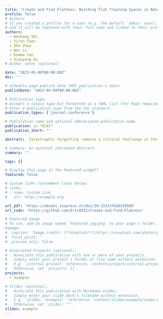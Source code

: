 ```yaml
---
title: 'Create and Find Flatness: Building Flat Training Spaces in Advance for Continual Learning'
profile: false
# Authors
# If you created a profile for a user (e.g. the default `admin` user), write the username (folder name) here
# and it will be replaced with their full name and linked to their profile.
authors:
  - Wenhang Shi
  - Yiren Chen
  - Zhe Zhao
  - Wei Lu
  - Kimmo Yan
  - Xiaoyong Du
# Author notes (optional)

date: "2023-05-09T00:00:00Z"
doi: ''

# Schedule page publish date (NOT publication's date).
publishDate: "2023-05-09T00:00:00Z"

# Publication type.
# Accepts a single type but formatted as a YAML list (for Hugo requirements).
# Enter a publication type from the CSL standard.
publication_types: ['journal-conference']

# Publication name and optional abbreviated publication name.
publication: in *ECAI*
publication_short: ""

abstract:  Catastrophic forgetting remains a critical challenge in the field of continual learning, where neural networks struggle to retain prior knowledge while assimilating new information. Most existing studies emphasize mitigating this issue only when encountering new tasks, overlooking the significance of the pre-task phase. Therefore, we shift the attention to the current task learning stage, presenting a novel framework, C&F (Create and Find Flatness), which builds a flat training space for each task in advance. Specifically, during the learning of the current task, our framework adaptively creates a flat region around the minimum in the the loss landscape. Subsequently, it finds the parameters' importance to the current task based on their flatness degrees. When adapting the model to a new task, constraints are applied according to the flatness and a flat space is simultaneously prepared for the impending task. We theoretically demonstrate the consistency between the created and found flatness. In this manner, our framework not only accommodates ample parameter space for learning new tasks but also preserves the preceding knowledge of earlier tasks. Experimental results exhibit C&F's state-of-the-art performance as a standalone continual learning approach and its efficacy as a framework incorporating other methods. Our work is available at https://github.com/Eric8932/Create-and-Find-Flatness.

# Summary. An optional shortened abstract.
summary: ""

tags: []

# Display this page in the Featured widget?
featured: false

# Custom links (uncomment lines below)
# links:
# - name: Custom Link
#   url: http://example.org

url_pdf: 'https://ebooks.iospress.nl/doi/10.3233/FAIA230509'
url_code: 'https://github.com/Eric8932/Create-and-Find-Flatness'

# Featured image
# To use, add an image named `featured.jpg/png` to your page's folder.
#image:
#  caption: 'Image credit: [**Unsplash**](https://unsplash.com/photos/pLCdAaMFLTE)'
#  focal_point: ''
#  preview_only: false

# Associated Projects (optional).
#   Associate this publication with one or more of your projects.
#   Simply enter your project's folder or file name without extension.
#   E.g. `internal-project` references `content/project/internal-project/index.md`.
#   Otherwise, set `projects: []`.
projects:
  - example

# Slides (optional).
#   Associate this publication with Markdown slides.
#   Simply enter your slide deck's filename without extension.
#   E.g. `slides: "example"` references `content/slides/example/index.md`.
#   Otherwise, set `slides: ""`.
slides: example
---
```

